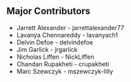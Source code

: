 ## Major Contributors

* Jarrett Alexander - jarrettalexander77
* Lavanya Chennareddy - lavanyach1
* Delvin Defoe - delvindefoe
* Jim Garlick - jrgarlick
* Nicholas Liffen - NickLiffen
* Chandan Rupakheti - crupakheti
* Marc Szewczyk - mszewczyk-lilly
